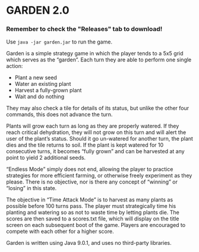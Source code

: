 # GARDEN 2.0
### Remember to check the "Releases" tab to download!

Use `java -jar garden.jar` to run the game.

Garden is a simple strategy game in which the player tends to a 5x5 grid which serves as the “garden”. Each turn they are able to perform one single action:
*	Plant a new seed
*	Water an existing plant
*	Harvest a fully-grown plant
*	Wait and do nothing

They may also check a tile for details of its status, but unlike the other four commands, this does not advance the turn.

Plants will grow each turn as long as they are properly watered. If they reach critical dehydration, they will not grow on this turn and will alert the user of the plant’s status. Should it go un-watered for another turn, the plant dies and the tile returns to soil. If the plant is kept watered for 10 consecutive turns, it becomes “fully grown” and can be harvested at any point to yield 2 additional seeds.

“Endless Mode” simply does not end, allowing the player to practice strategies for more efficient farming, or otherwise freely experiment as they please. There is no objective, nor is there any concept of “winning” or “losing” in this state.

The objective in “Time Attack Mode” is to harvest as many plants as possible before 100 turns pass. The player must strategically time his planting and watering so as not to waste time by letting plants die. The scores are then saved to a scores.txt file, which will display on the title screen on each subsequent boot of the game. Players are encouraged to compete with each other for a higher score.

Garden is written using Java 9.0.1, and uses no third-party libraries.
